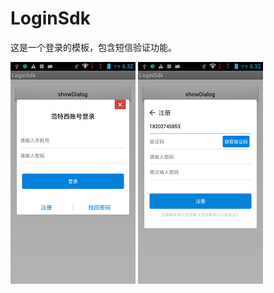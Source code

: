 # LoginSdk
这是一个登录的模板，包含短信验证功能。

![](screenshort/2016-08-25-18-32-28.png)	![](screenshort/2016-08-25-18-32-10.png)   
